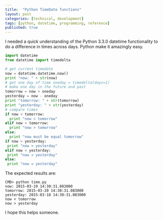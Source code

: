 ```yaml
---
title:  "Python TimeDate functions"
layout: post
categories: [technical, development]
tags: [python, datetime, programming, reference]
published: true
---
```


I needed a quick understanding of the Python 3.3.0 datetime functionality to do a difference in times across days. Python make it amazingly easy.

```python
import datetime
from datetime import timedelta

# get current timedate
now = datetime.datetime.now()
print "now: " + str(now)
# get one day of time oneday = timedelta(days=1)
# make one day in the future and past
tomorrow = now + oneday
yesterday = now - oneday
print "tomorrow: " + str(tomorrow)
print "yesterday: " + str(yesterday)
# compare times
if now < tomorrow:
  print "now < tomorrow"
elif now > tomorrow:
  print "now > tomorrow"
else:
  print "now must be equal tomorrow"
if now > yesterday:
 print "now > yesterday"
elif now < yesterday:
 print "now < yesterday"
else:
 print "now = yesterday"
```

The expected results are:

```shell
CMD> python time.py
now: 2015-03-19 14:30:31.083000
tomorrow: 2015-03-20 14:30:31.083000
yesterday: 2015-03-18 14:30:31.083000
now < tomorrow
now > yesterday
```

I hope this helps someone.
